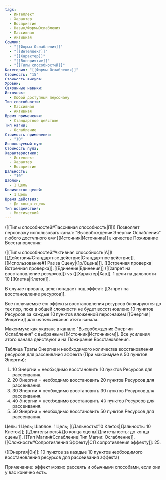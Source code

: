 ```yaml
---
tags:
  - Интеллект
  - Характер
  - Восприятие
  - Навык/ФормыОслабления
  - Пассивная
  - Активная
Ссылки:
  - "[[Формы Ослабления]]"
  - "[[Интеллект]]"
  - "[[Характер]]"
  - "[[Восприятие]]"
  - "[[Типы способностей]]"
Категория: "[[Формы Ослабления]]"
Стоимость: "15"
Стоимость выкупа: 
Уровни: 
Связанные навыки: 
Источник:
  - Любой доступный персонажу
Тип способности:
  - Пассивная
  - Активная
Время применения:
  - Стандартное действие
Тип магии:
  - Ослабление
Стоимость применения:
  - "10"
Используемый пул: 
Стоимость пула: 
Характеристики:
  - Интеллект
  - Характер
  - Восприятие
Дальность:
  - "10"
Шаблон:
  - 1 Цель
Количество целей:
  - 1 Цель
Время действия:
  - До конца сцены
Тип воздействия:
  - Мистический
---
```

([[Типы способностей#Пассивная способность|П]]) Позволяет персонажу использовать канал: "Высвобождение Энергии Ослабления" любого доступного ему [[Источник|Источника]] в качестве Пожирание Восстановления:

([[Типы способностей#Активная способность|А]]) [[Действия#Стандартное действие|Стандартное действие]]. [[Использование#1 Раз за Сцену|(1р/Сцена)]]. [[Встречная проверка|Встречная проверка]]: [[Единение|Единения]] ([[Запрет на восстановление ресурсов]]) vs ([[Характер|Хар]]) 1 цели на дальности 10 [[Клетка|Клеток]].

В случае провала, цель попадает под эффект: [[Запрет на восстановление ресурсов]].

Все получаемые ею эффекты восстановления ресурсов блокируются до тех пор, пока в общей сложности не будет восстановлено 10 пунктов Ресурсов за каждые 10 пунктов вложенной персонажем [[Энергия|Энергии]] для использования этого канала.
 
Максимум: как указано в канале "Высвобождение Энергии Ослабления" с выбранным [[Источник|Источником]]. Все усиления этого канала действуют и на Пожирание Восстановления.

Таблица Траты Энергии и необходимого количества восстановления ресурсов для рассеивания эффекта
(При максимуме в 50 пунктов Энергии):

1. 10 Энергии = необходимо восстановить 10 пунктов Ресурсов для рассеивания. 
2. 20 Энергии = необходимо восстановить 20 пунктов Ресурсов для рассеивания.
3. 30 Энергии = необходимо восстановить 30 пунктов Ресурсов для рассеивания.
4. 40 Энергии = необходимо восстановить 40 пунктов Ресурсов для рассеивания.
5. 50 Энергии = необходимо восстановить 50 пунктов Ресурсов для рассеивания.

Цель: 1 Цель; Шаблон: 1 Цель; [[Дальность#10 Клеток|Дальность: 10 Клеток]]; [[Длительность#До конца сцены|Длительность: до конца сцены]]. [[Тип Магии#Ослабление|Тип Магии: Ослабление]]. [[Сложность#Cопротивления Эффекту|СЛ сопротивления эффекту]]: 25.

([[Энергия|Эн]]: 10 пунктов за каждые 10 пунктов необходимого восстановления ресурсов для рассеивания эффекта)

Примечание: эффект можно рассеять и обычными способами, если они у вас конечно есть. 